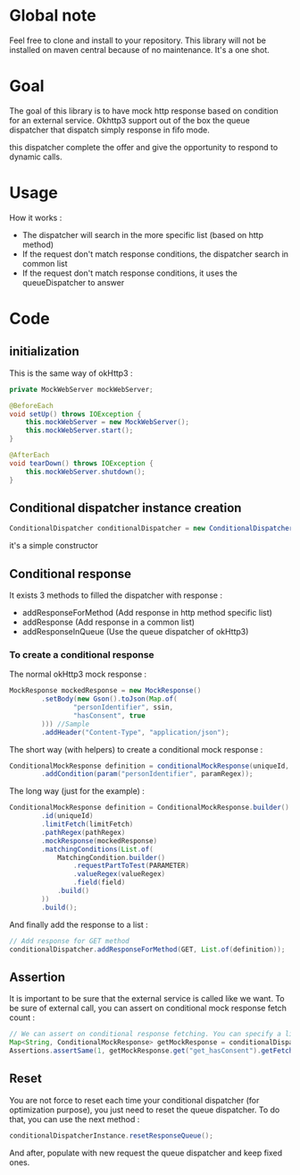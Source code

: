 # Global note

Feel free to clone and install to your repository.
This library will not be installed on maven central because of no maintenance.
It's a one shot.

# Goal

The goal of this library is to have mock http response based on condition for an external service.
Okhttp3 support out of the box the queue dispatcher that dispatch simply response in fifo mode.

this dispatcher complete the offer and give the opportunity to respond to dynamic calls.

# Usage

How it works :
* The dispatcher will search in the more specific list (based on http method)
* If the request don't match response conditions, the dispatcher search in common list
* If the request don't match response conditions, it uses the queueDispatcher to answer

# Code

## initialization

This is the same way of okHttp3 :

```java
private MockWebServer mockWebServer;

@BeforeEach
void setUp() throws IOException {
    this.mockWebServer = new MockWebServer();
    this.mockWebServer.start();
}

@AfterEach
void tearDown() throws IOException {
    this.mockWebServer.shutdown();
}
```

## Conditional dispatcher instance creation

```java
ConditionalDispatcher conditionalDispatcher = new ConditionalDispatcher();
```

it's a simple constructor

## Conditional response

It exists 3 methods to filled the dispatcher with response :
* addResponseForMethod (Add response in http method specific list)
* addResponse (Add response in a common list)
* addResponseInQueue (Use the queue dispatcher of okHttp3)

### To create a conditional response

The normal okHttp3 mock response :

```java
MockResponse mockedResponse = new MockResponse()
        .setBody(new Gson().toJson(Map.of(
                "personIdentifier", ssin,
                "hasConsent", true
        ))) //Sample
        .addHeader("Content-Type", "application/json");
```

The short way (with helpers) to create a conditional mock response :

```java
ConditionalMockResponse definition = conditionalMockResponse(uniqueId, "\\/hasConsent", mockedResponse, 1)
        .addCondition(param("personIdentifier", paramRegex));
```

The long way (just for the example) :

```java
ConditionalMockResponse definition = ConditionalMockResponse.builder()
        .id(uniqueId)
        .limitFetch(limitFetch)
        .pathRegex(pathRegex)
        .mockResponse(mockedResponse)
        .matchingConditions(List.of(
            MatchingCondition.builder()
                .requestPartToTest(PARAMETER)
                .valueRegex(valueRegex)
                .field(field)
            .build()
        ))
        .build();
```

And finally add the response to a list :

```java
// Add response for GET method
conditionalDispatcher.addResponseForMethod(GET, List.of(definition));
```

## Assertion

It is important to be sure that the external service is called like we want.
To be sure of external call, you can assert on conditional mock response fetch count :

```java
// We can assert on conditional response fetching. You can specify a limit you can use to be sure calls are really waiting for
Map<String, ConditionalMockResponse> getMockResponse = conditionalDispatcher.getConditionalMockResponseMapForMethod(GET);
Assertions.assertSame(1, getMockResponse.get("get_hasConsent").getFetchCounter());
```

## Reset

You are not force to reset each time your conditional dispatcher (for optimization purpose), you just need to reset the queue dispatcher.
To do that, you can use the next method :

```java
conditionalDispatcherInstance.resetResponseQueue();
```

And after, populate with new request the queue dispatcher and keep fixed ones.